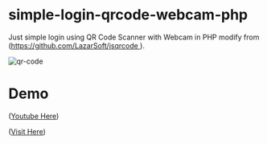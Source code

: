 # simple-login-qrcode-webcam-php
Just simple login using QR Code Scanner with Webcam in PHP modify from  ([https://github.com/LazarSoft/jsqrcode ](https://github.com/LazarSoft/jsqrcode )).

![qr-code](simple-implementation-jwt-golang-demo.gif)

# Demo
([Youtube Here](https://www.youtube.com/watch?v=805ZlfOLnU8))

([Visit Here](https://login-qrcode-webcam.herokuapp.com/))
